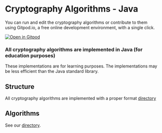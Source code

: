 # Cryptography Algorithms - Java

You can run and edit the cryptography algorithms or contribute to them using Gitpod.io, a free online development environment, with a single click.

[![Open in Gitpod](https://gitpod.io/button/open-in-gitpod.svg)](https://e733c81b-7403-48df-aa13-4e27b05fbdca.ws-us02.gitpod.io/#/workspace/JAVA)


### All cryptography algorithms are implemented in Java (for education purposes)
These implementations are for learning purposes. The implementations may be less efficient than the Java standard library.

## Structure
All cryptography algorithms are implemented with a proper format [directory](STRUCTURE.java)

## Algorithms
See our [directory](DIRECTORY.md).
